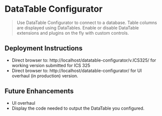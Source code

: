 # DataTable Configurator
> Use DataTable Configurator to connect to a database. Table columns are displayed using DataTables. Enable or disable DataTable extensions and plugins on the fly with custom controls.

## Deployment Instructions

- Direct browser to: http://localhost/datatable-configurator/v.ICS325/ for working version submitted for ICS 325
- Direct browser to: http://localhost/datatable-configurator/ for UI overhaul (in production) version.


## Future Enhancements

- UI overhaul
- Display the code needed to output the DataTable you configured.
